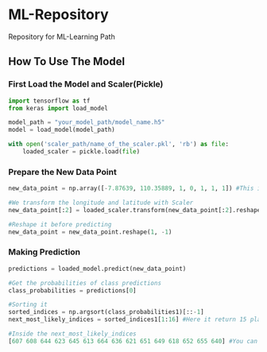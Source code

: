 # ML-Repository
Repository for ML-Learning Path

## How To Use The Model
### First Load the Model and Scaler(Pickle)
```python
import tensorflow as tf
from keras import load_model

model_path = "your_model_path/model_name.h5"
model = load_model(model_path)

with open('scaler_path/name_of_the_scaler.pkl', 'rb') as file:
    loaded_scaler = pickle.load(file)
```

### Prepare the New Data Point
```python
new_data_point = np.array([-7.87639, 110.35889, 1, 0, 1, 1, 1]) #This is example of the data point, consisting of [latitude,longitude,kategori1,kategori2,kategori3,kategori4,kategori5]

#We transform the longitude and latitude with Scaler
new_data_point[:2] = loaded_scaler.transform(new_data_point[:2].reshape(1,-1))

#Reshape it before predicting
new_data_point = new_data_point.reshape(1, -1)
```
### Making Prediction
```python
predictions = loaded_model.predict(new_data_point)

#Get the probabilities of class predictions
class_probabilities = predictions[0]

#Sorting it
sorted_indices = np.argsort(class_probabilities1)[::-1]
next_most_likely_indices = sorted_indices1[1:16] #Here it return 15 places id, you can change it accordingly

#Inside the next_most_likely_indices
[607 608 644 623 645 613 664 636 621 651 649 618 652 655 640] #You can search this id in the database to get data of laundry places
```
